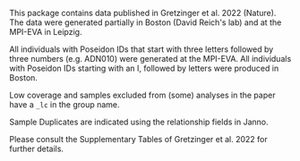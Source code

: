 This package contains data published in Gretzinger et al. 2022 (Nature). The data were generated partially in Boston (David Reich's lab) and at the MPI-EVA in Leipzig.

All individuals with Poseidon IDs that start with three letters followed by three numbers (e.g. ADN010) were generated at the MPI-EVA. All individuals with Poseidon IDs starting with an I, followed by letters were produced in Boston.

Low coverage and samples excluded from (some) analyses in the paper have a `_lc` in the group name.

Sample Duplicates are indicated using the relationship fields in Janno.

Please consult the Supplementary Tables of Gretzinger et al. 2022 for further details.